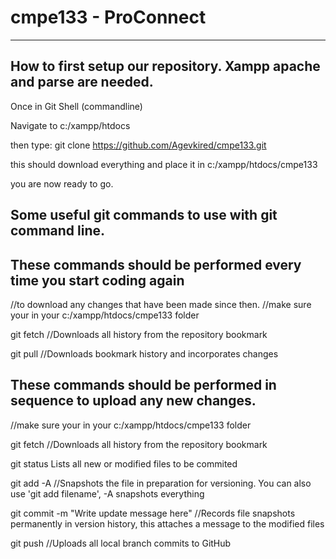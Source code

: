 # cmpe133 - ProConnect
------------------------
How to first setup our repository. Xampp apache and parse are needed.
------------------------
Once in Git Shell (commandline)

Navigate to c:/xampp/htdocs

then type: git clone https://github.com/Agevkired/cmpe133.git

this should download everything and place it in c:/xampp/htdocs/cmpe133

you are now ready to go.



Some useful git commands to use with git command line.
------------------------


These commands should be performed every time you start coding again
------------------------
//to download any changes that have been made since then.
//make sure your in your c:/xampp/htdocs/cmpe133 folder

git fetch
//Downloads all history from the repository bookmark

git pull
//Downloads bookmark history and incorporates changes



These commands should be performed in sequence to upload any new changes.
------------------------
//make sure your in your c:/xampp/htdocs/cmpe133 folder

git fetch
//Downloads all history from the repository bookmark

git status
Lists all new or modified files to be commited

git add -A
//Snapshots the file in preparation for versioning. You can also use 'git add filename', -A snapshots everything

git commit -m "Write update message here"
//Records file snapshots permanently in version history, this attaches a message to the modified files

git push
//Uploads all local branch commits to GitHub
